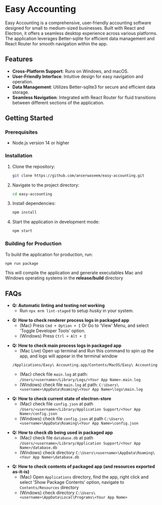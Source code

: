 # Easy Accounting

Easy Accounting is a comprehensive, user-friendly accounting software designed for small to medium-sized businesses. Built with React and Electron, it offers a seamless desktop experience across various platforms. The application leverages Better-sqlite for efficient data management and React Router for smooth navigation within the app.

## Features

- **Cross-Platform Support**: Runs on Windows, and macOS.
- **User-Friendly Interface**: Intuitive design for easy navigation and operation.
- **Data Management**: Utilizes Better-sqlite3 for secure and efficient data storage.
- **Seamless Navigation**: Integrated with React Router for fluid transitions between different sections of the application.

## Getting Started

### Prerequisites

- Node.js version 14 or higher

### Installation

1. Clone the repository:
   ```sh
   git clone https://github.com/anserwaseem/easy-accounting.git
   ```
2. Navigate to the project directory:
   ```sh
   cd easy-accounting
   ```
3. Install dependencies:
   ```sh
   npm install
   ```
4. Start the application in development mode:
   ```sh
   npm start
   ```

### Building for Production

To build the application for production, run:

```sh
npm run package
```

This will compile the application and generate executables Mac and Windows operating systems in the **release/build** directory

## FAQs

- **Q: Automatic linting and testing not working**
  - Run `npx mrm lint-staged` to setup _husky_ in your system.
    >
- **Q: How to check renderer process logs in packaged app**
  - (Mac) Press `Cmd + Option + I` Or Go to 'View' Menu, and select 'Toggle Developer Tools' option.
  - (Windows) Press `Ctrl + Alt + I`
    >
- **Q: How to check main process logs in packaged app**
  - (Mac Live) Open up terminal and Run this command to spin up the app, and logs will appear in the terminal window
  ```shell
  /Applications/Easy\ Accounting.app/Contents/MacOS/Easy\ Accounting
  ```
  - (Mac) check file `main.log` at path: `/Users/<username>/Library/Logs/<Your App Name>.main.log`
  - (Windows) check file `main.log` at path: `C:\Users\<username>\AppData\Roaming\<Your App Name>\logs\main.log`
    >
- **Q: How to check current state of electron-store**
  - (Mac) check file `config.json` at path `/Users/<username>/Library/Application Support/<Your App Name>/config.json`
  - (Windows) check file `config.json` at path `C:\Users\<username>\AppData\Roaming\<Your App Name>\config.json`
    >
- **Q: How to check db being used in packaged app**
  - (Mac) check file `database.db` at path `/Users/<username>/Library/Application Support/<Your App Name>/database.db`
  - (Windows) check directory `C:\Users\<username>\AppData\Roaming\<Your App Name>\database.db`
    >
- **Q: How to check contents of packaged app (and resources exported as-it-is)**
  - (Mac) Open `Applications` directory, find the app, right click and select 'Show Package Contents' option, navigate to `Contents/Resources` directory
  - (Windows) check directory `C:\Users\<username>\AppData\Local\Programs\<Your App Name>`
    >
